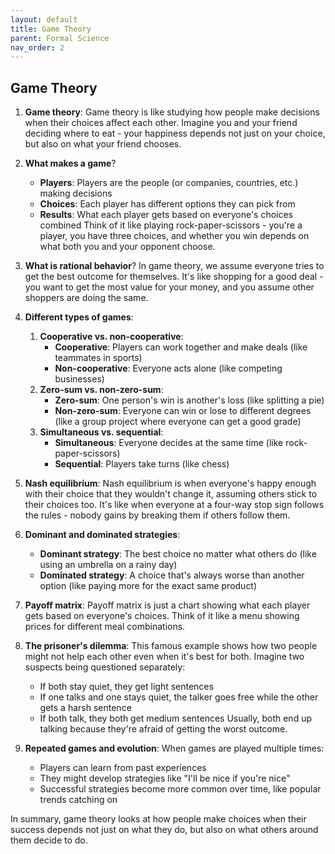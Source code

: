 ```yaml
---
layout: default
title: Game Theory
parent: Formal Science
nav_order: 2
---
```


## Game Theory

1. **Game theory**: Game theory is like studying how people make decisions when their choices affect each other. Imagine you and your friend deciding where to eat - your happiness depends not just on your choice, but also on what your friend chooses.

2. **What makes a game**?
    - **Players**: Players are the people (or companies, countries, etc.) making decisions
    - **Choices**: Each player has different options they can pick from
    - **Results**: What each player gets based on everyone's choices combined
    Think of it like playing rock-paper-scissors - you're a player, you have three choices, and whether you win depends on what both you and your opponent choose.

3. **What is rational behavior**? In game theory, we assume everyone tries to get the best outcome for themselves. It's like shopping for a good deal - you want to get the most value for your money, and you assume other shoppers are doing the same.

4. **Different types of games**:
    1. **Cooperative vs. non-cooperative**:
        - **Cooperative**: Players can work together and make deals (like teammates in sports)
        - **Non-cooperative**: Everyone acts alone (like competing businesses)
    2. **Zero-sum vs. non-zero-sum**:
        - **Zero-sum**: One person's win is another's loss (like splitting a pie)
        - **Non-zero-sum**: Everyone can win or lose to different degrees (like a group project where everyone can get a good grade)
    3. **Simultaneous vs. sequential**:
        - **Simultaneous**: Everyone decides at the same time (like rock-paper-scissors)
        - **Sequential**: Players take turns (like chess)

5. **Nash equilibrium**: Nash equilibrium is when everyone's happy enough with their choice that they wouldn't change it, assuming others stick to their choices too. It's like when everyone at a four-way stop sign follows the rules - nobody gains by breaking them if others follow them.

6. **Dominant and dominated strategies**:
    - **Dominant strategy**: The best choice no matter what others do (like using an umbrella on a rainy day)
    - **Dominated strategy**: A choice that's always worse than another option (like paying more for the exact same product)

7. **Payoff matrix**: Payoff matrix is just a chart showing what each player gets based on everyone's choices. Think of it like a menu showing prices for different meal combinations.

7. **The prisoner's dilemma**: This famous example shows how two people might not help each other even when it's best for both. Imagine two suspects being questioned separately:
    - If both stay quiet, they get light sentences
    - If one talks and one stays quiet, the talker goes free while the other gets a harsh sentence
    - If both talk, they both get medium sentences
    Usually, both end up talking because they're afraid of getting the worst outcome.

8. **Repeated games and evolution**: When games are played multiple times:
    - Players can learn from past experiences
    - They might develop strategies like "I'll be nice if you're nice"
    - Successful strategies become more common over time, like popular trends catching on

In summary, game theory looks at how people make choices when their success depends not just on what they do, but also on what others around them decide to do.
